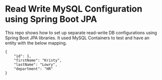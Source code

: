 # Read Write MySQL Configuration using Spring Boot JPA
This repo shows how to set up separate read-write DB configurations using Spring Boot JPA libraries. It used MySQL Containers to test and have an entity with the below mapping.

```
{
    "id": 1,
    "firstName": "Kristy",
    "lastName": "Lowry",
    "department": "HR"
}
```